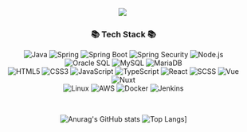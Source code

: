 <div align=center>


![](https://encrypted-tbn0.gstatic.com/images?q=tbn:ANd9GcSWkdiUc5vn2OZdKrLDp8ZWXMjVn_P_qtn5TQ&s)
![]()


  <h3>📚 Tech Stack 📚</h3>


  ![Java](https://img.shields.io/badge/Java-007396?style=flat&logo=openjdk&logoColor=white)
  ![Spring](https://img.shields.io/badge/Spring-6DB33F?style=flat&logo=Spring&logoColor=white)
  ![Spring Boot](https://img.shields.io/badge/Spring%20Boot-6DB33F?style=flat&logo=Spring-Boot&logoColor=white)
  ![Spring Security](https://img.shields.io/badge/Security-6DB33F?style=flat&logo=Spring-Security&logoColor=white)
  ![Node.js](https://img.shields.io/badge/Node.js-339933?style=flat&logo=Node.js&logoColor=white)
  <br>
  ![Oracle SQL](https://img.shields.io/badge/Oracle-F80000?style=flat&logo=Oracle&logoColor=white)
  ![MySQL](https://img.shields.io/badge/MySQL-4479A1?style=flat&logo=MySQL&logoColor=white)
  ![MariaDB](https://img.shields.io/badge/MariaDB-003545?style=flat&logo=MariaDB&logoColor=white)
  <br>
  ![HTML5](https://img.shields.io/badge/HTML5-E34F26?style=flat&logo=HTML5&logoColor=white)
  ![CSS3](https://img.shields.io/badge/CSS3-1572B6?style=flat&logo=CSS3&logoColor=white)
  ![JavaScript](https://img.shields.io/badge/JavaScript-F7DF1E?style=flat&logo=JavaScript&logoColor=black)
  ![TypeScript](https://img.shields.io/badge/TypeScript-3178C6?style=flat&logo=TypeScript&logoColor=white)
  ![React](https://img.shields.io/badge/React-61DAFB?style=flat&logo=React&logoColor=black)
  ![SCSS](https://img.shields.io/badge/SCSS-CC6699?style=flat&logo=Sass&logoColor=white)
  ![Vue](https://img.shields.io/badge/Vue.js-35495E?style=flat&logo=vuedotjs&logoColor=4FC08D)
  ![Nuxt](https://img.shields.io/badge/Nuxt.js-00DC82?logo=nuxtdotjs&logoColor=white)
  <br>
  ![Linux](https://img.shields.io/badge/Linux-FCC624?style=flat&logo=Linux&logoColor=black)
  ![AWS](https://img.shields.io/badge/AWS-232F3E?style=flat&logo=Amazon-AWS&logoColor=white)
  ![Docker](https://img.shields.io/badge/Docker-2496ED?style=flat&logo=Docker&logoColor=white)
  ![Jenkins](https://img.shields.io/badge/Jenkins-D24939?style=flat&logo=Jenkins&logoColor=white)

<br>

 ![Anurag's GitHub stats](https://github-readme-stats.vercel.app/api?username=cafephilia&show_icons=true&theme=dracula)
 ![Top Langs](https://github-readme-stats.vercel.app/api/top-langs/?username=cafephilia&layout=compact)]


